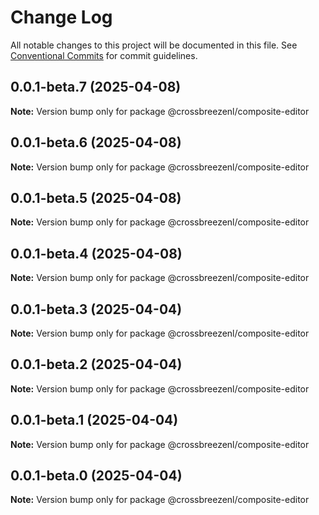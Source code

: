 # Change Log

All notable changes to this project will be documented in this file.
See [Conventional Commits](https://conventionalcommits.org) for commit guidelines.

## 0.0.1-beta.7 (2025-04-08)

**Note:** Version bump only for package @crossbreezenl/composite-editor

## 0.0.1-beta.6 (2025-04-08)

**Note:** Version bump only for package @crossbreezenl/composite-editor

## 0.0.1-beta.5 (2025-04-08)

**Note:** Version bump only for package @crossbreezenl/composite-editor

## 0.0.1-beta.4 (2025-04-08)

**Note:** Version bump only for package @crossbreezenl/composite-editor

## 0.0.1-beta.3 (2025-04-04)

**Note:** Version bump only for package @crossbreezenl/composite-editor

## 0.0.1-beta.2 (2025-04-04)

**Note:** Version bump only for package @crossbreezenl/composite-editor

## 0.0.1-beta.1 (2025-04-04)

**Note:** Version bump only for package @crossbreezenl/composite-editor

## 0.0.1-beta.0 (2025-04-04)

**Note:** Version bump only for package @crossbreezenl/composite-editor
